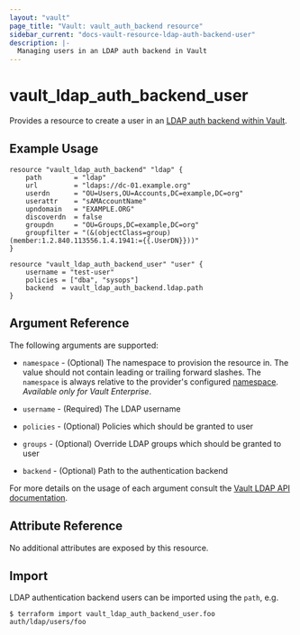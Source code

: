 ```yaml
---
layout: "vault"
page_title: "Vault: vault_auth_backend resource"
sidebar_current: "docs-vault-resource-ldap-auth-backend-user"
description: |-
  Managing users in an LDAP auth backend in Vault
---
```


# vault\_ldap\_auth\_backend\_user

Provides a resource to create a user in an [LDAP auth backend within Vault](https://www.vaultproject.io/docs/auth/ldap.html).

## Example Usage

```hcl
resource "vault_ldap_auth_backend" "ldap" {
    path        = "ldap"
    url         = "ldaps://dc-01.example.org"
    userdn      = "OU=Users,OU=Accounts,DC=example,DC=org"
    userattr    = "sAMAccountName"
    upndomain   = "EXAMPLE.ORG"
    discoverdn  = false
    groupdn     = "OU=Groups,DC=example,DC=org"
    groupfilter = "(&(objectClass=group)(member:1.2.840.113556.1.4.1941:={{.UserDN}}))"
}

resource "vault_ldap_auth_backend_user" "user" {
    username = "test-user"
    policies = ["dba", "sysops"]
    backend  = vault_ldap_auth_backend.ldap.path
}
```

## Argument Reference

The following arguments are supported:

* `namespace` - (Optional) The namespace to provision the resource in.
  The value should not contain leading or trailing forward slashes.
  The `namespace` is always relative to the provider's configured [namespace](/docs/providers/vault#namespace).
   *Available only for Vault Enterprise*.

* `username` - (Required) The LDAP username

* `policies` - (Optional) Policies which should be granted to user

* `groups` - (Optional) Override LDAP groups which should be granted to user

* `backend` - (Optional) Path to the authentication backend

For more details on the usage of each argument consult the [Vault LDAP API documentation](https://www.vaultproject.io/api-docs/auth/ldap).

## Attribute Reference

No additional attributes are exposed by this resource.

## Import

LDAP authentication backend users can be imported using the `path`, e.g.

```
$ terraform import vault_ldap_auth_backend_user.foo auth/ldap/users/foo
```
